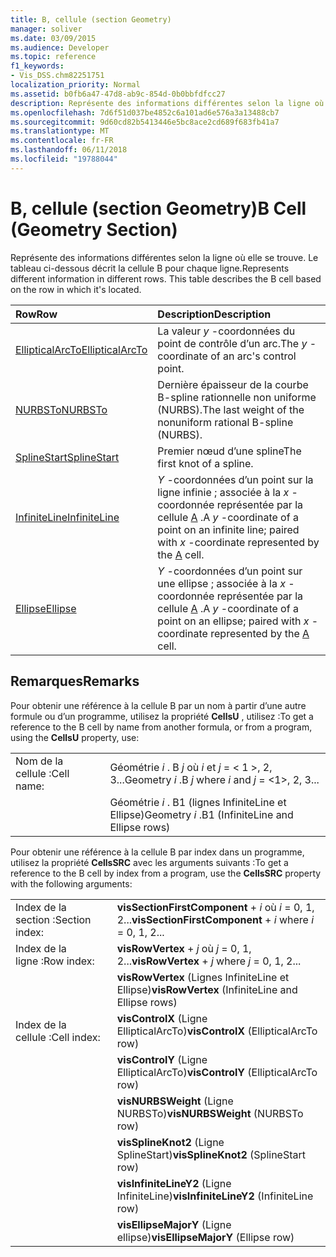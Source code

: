 ```yaml
---
title: B, cellule (section Geometry)
manager: soliver
ms.date: 03/09/2015
ms.audience: Developer
ms.topic: reference
f1_keywords:
- Vis_DSS.chm82251751
localization_priority: Normal
ms.assetid: b0fb6a47-47d8-ab9c-854d-0b0bbfdfcc27
description: Représente des informations différentes selon la ligne où elle se trouve. Le tableau ci-dessous décrit la cellule B pour chaque ligne.
ms.openlocfilehash: 7d6f51d037be4852c6a101ad6e576a3a13488cb7
ms.sourcegitcommit: 9d60cd82b5413446e5bc8ace2cd689f683fb41a7
ms.translationtype: MT
ms.contentlocale: fr-FR
ms.lasthandoff: 06/11/2018
ms.locfileid: "19788044"
---
```

# <a name="b-cell-geometry-section"></a><span data-ttu-id="f9c5c-104">B, cellule (section Geometry)</span><span class="sxs-lookup"><span data-stu-id="f9c5c-104">B Cell (Geometry Section)</span></span>

<span data-ttu-id="f9c5c-p102">Représente des informations différentes selon la ligne où elle se trouve. Le tableau ci-dessous décrit la cellule B pour chaque ligne.</span><span class="sxs-lookup"><span data-stu-id="f9c5c-p102">Represents different information in different rows. This table describes the B cell based on the row in which it's located.</span></span>
  
|<span data-ttu-id="f9c5c-107">**Row**</span><span class="sxs-lookup"><span data-stu-id="f9c5c-107">**Row**</span></span>|<span data-ttu-id="f9c5c-108">**Description**</span><span class="sxs-lookup"><span data-stu-id="f9c5c-108">**Description**</span></span>|
|:-----|:-----|
|[<span data-ttu-id="f9c5c-109">EllipticalArcTo</span><span class="sxs-lookup"><span data-stu-id="f9c5c-109">EllipticalArcTo</span></span>](ellipticalarcto-row-geometry-section.md) <br/> | <span data-ttu-id="f9c5c-110">La valeur *y* -coordonnées du point de contrôle d’un arc.</span><span class="sxs-lookup"><span data-stu-id="f9c5c-110">The  *y*  -coordinate of an arc's control point.</span></span>  <br/> |
|[<span data-ttu-id="f9c5c-111">NURBSTo</span><span class="sxs-lookup"><span data-stu-id="f9c5c-111">NURBSTo</span></span>](nurbsto-row-geometry-section.md) <br/> | <span data-ttu-id="f9c5c-112">Dernière épaisseur de la courbe B-spline rationnelle non uniforme (NURBS).</span><span class="sxs-lookup"><span data-stu-id="f9c5c-112">The last weight of the nonuniform rational B-spline (NURBS).</span></span>  <br/> |
|[<span data-ttu-id="f9c5c-113">SplineStart</span><span class="sxs-lookup"><span data-stu-id="f9c5c-113">SplineStart</span></span>](splinestart-row-geometry-section.md) <br/> | <span data-ttu-id="f9c5c-114">Premier nœud d’une spline</span><span class="sxs-lookup"><span data-stu-id="f9c5c-114">The first knot of a spline.</span></span>  <br/> |
|[<span data-ttu-id="f9c5c-115">InfiniteLine</span><span class="sxs-lookup"><span data-stu-id="f9c5c-115">InfiniteLine</span></span>](infiniteline-row-geometry-section.md) <br/> | <span data-ttu-id="f9c5c-116">*Y* -coordonnées d’un point sur la ligne infinie ; associée à la *x* -coordonnée représentée par la cellule [A](a-cell-geometry-section.md) .</span><span class="sxs-lookup"><span data-stu-id="f9c5c-116">A  *y*  -coordinate of a point on an infinite line; paired with  *x*  -coordinate represented by the [A](a-cell-geometry-section.md) cell.</span></span>  <br/> |
|[<span data-ttu-id="f9c5c-117">Ellipse</span><span class="sxs-lookup"><span data-stu-id="f9c5c-117">Ellipse</span></span>](ellipse-row-geometry-section.md) <br/> | <span data-ttu-id="f9c5c-118">*Y* -coordonnées d’un point sur une ellipse ; associée à la *x* -coordonnée représentée par la cellule [A](a-cell-geometry-section.md) .</span><span class="sxs-lookup"><span data-stu-id="f9c5c-118">A  *y*  -coordinate of a point on an ellipse; paired with  *x*  -coordinate represented by the [A](a-cell-geometry-section.md) cell.</span></span>  <br/> |
   
## <a name="remarks"></a><span data-ttu-id="f9c5c-119">Remarques</span><span class="sxs-lookup"><span data-stu-id="f9c5c-119">Remarks</span></span>

<span data-ttu-id="f9c5c-120">Pour obtenir une référence à la cellule B par un nom à partir d’une autre formule ou d’un programme, utilisez la propriété **CellsU** , utilisez :</span><span class="sxs-lookup"><span data-stu-id="f9c5c-120">To get a reference to the B cell by name from another formula, or from a program, using the **CellsU** property, use:</span></span> 
  
|||
|:-----|:-----|
| <span data-ttu-id="f9c5c-121">Nom de la cellule :</span><span class="sxs-lookup"><span data-stu-id="f9c5c-121">Cell name:</span></span>  <br/> | <span data-ttu-id="f9c5c-122">Géométrie *i* . B *j* où *i* et *j* = < 1 >, 2, 3...</span><span class="sxs-lookup"><span data-stu-id="f9c5c-122">Geometry  *i*  .B  *j*            where  *i*  and  *j*  = <1>, 2, 3...</span></span>  <br/> |
|| <span data-ttu-id="f9c5c-123">Géométrie *i* . B1 (lignes InfiniteLine et Ellipse)</span><span class="sxs-lookup"><span data-stu-id="f9c5c-123">Geometry  *i*  .B1 (InfiniteLine and Ellipse rows)</span></span>  <br/> |
   
<span data-ttu-id="f9c5c-124">Pour obtenir une référence à la cellule B par index dans un programme, utilisez la propriété **CellsSRC** avec les arguments suivants :</span><span class="sxs-lookup"><span data-stu-id="f9c5c-124">To get a reference to the B cell by index from a program, use the **CellsSRC** property with the following arguments:</span></span> 
  
|||
|:-----|:-----|
| <span data-ttu-id="f9c5c-125">Index de la section :</span><span class="sxs-lookup"><span data-stu-id="f9c5c-125">Section index:</span></span>  <br/> |<span data-ttu-id="f9c5c-126">**visSectionFirstComponent** +  *i* où *i* = 0, 1, 2...</span><span class="sxs-lookup"><span data-stu-id="f9c5c-126">**visSectionFirstComponent** +  *i*            where  *i*  = 0, 1, 2...</span></span>  <br/> |
| <span data-ttu-id="f9c5c-127">Index de la ligne :</span><span class="sxs-lookup"><span data-stu-id="f9c5c-127">Row index:</span></span>  <br/> |<span data-ttu-id="f9c5c-128">**visRowVertex** +  *j* où *j* = 0, 1, 2...</span><span class="sxs-lookup"><span data-stu-id="f9c5c-128">**visRowVertex** +  *j*            where  *j*  = 0, 1, 2...</span></span>  <br/> |
||<span data-ttu-id="f9c5c-129">**visRowVertex** (Lignes InfiniteLine et Ellipse)</span><span class="sxs-lookup"><span data-stu-id="f9c5c-129">**visRowVertex** (InfiniteLine and Ellipse rows)</span></span>  <br/> |
| <span data-ttu-id="f9c5c-130">Index de la cellule :</span><span class="sxs-lookup"><span data-stu-id="f9c5c-130">Cell index:</span></span>  <br/> |<span data-ttu-id="f9c5c-131">**visControlX** (Ligne EllipticalArcTo)</span><span class="sxs-lookup"><span data-stu-id="f9c5c-131">**visControlX** (EllipticalArcTo row)</span></span>  <br/> |
||<span data-ttu-id="f9c5c-132">**visControlY** (Ligne EllipticalArcTo)</span><span class="sxs-lookup"><span data-stu-id="f9c5c-132">**visControlY** (EllipticalArcTo row)</span></span>  <br/> |
||<span data-ttu-id="f9c5c-133">**visNURBSWeight** (Ligne NURBSTo)</span><span class="sxs-lookup"><span data-stu-id="f9c5c-133">**visNURBSWeight** (NURBSTo row)</span></span>  <br/> |
||<span data-ttu-id="f9c5c-134">**visSplineKnot2** (Ligne SplineStart)</span><span class="sxs-lookup"><span data-stu-id="f9c5c-134">**visSplineKnot2** (SplineStart row)</span></span>  <br/> |
||<span data-ttu-id="f9c5c-135">**visInfiniteLineY2** (Ligne InfiniteLine)</span><span class="sxs-lookup"><span data-stu-id="f9c5c-135">**visInfiniteLineY2** (InfiniteLine row)</span></span>  <br/> |
||<span data-ttu-id="f9c5c-136">**visEllipseMajorY** (Ligne ellipse)</span><span class="sxs-lookup"><span data-stu-id="f9c5c-136">**visEllipseMajorY** (Ellipse row)</span></span>  <br/> |
   

